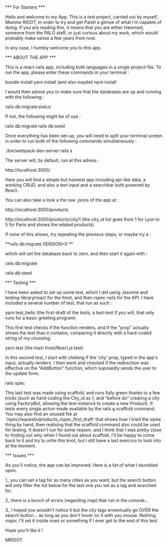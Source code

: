 *** For Starters ***

Hello and welcome to my App. This is a test project, carried out by myself, Maxime RIGOT, in order to try and get PaloIt a glimse of what i'm capable of doing. If you are reading this, it means that you are either Hammed, someone from the PALO staff, or just curious about my work, which would probably make sense a few years from now.

In any case, I humbly welcome you to this app.

*** ABOUT THE APP ***

This is a react-rails app, including both languages in a single project-file. To run the app, please enter these commands in your terminal :

bundle install yarn install (and also maybe) npm install

I would then advise you to make sure that the databases are up and running with the following :

rails db:migrate:status

If not, the following might be of use :

rails db:migrate rails db:seed

Once everything has been set-up, you will need to split your terminal screen in order to run both of the following commands simultaneously :

./bin/webpack-dev-server rails s

The server will, by default, run at this adress :

http://localhost:3000/

Here you will find a simple but honnest app including api-like data, a working CRUD, and also a text input and a searchbar both powered by React.

You can also take a look a the raw .jsons of the app at :

http://localhost:3000/products

http://localhost:3000/products/city/1 (the city_id list goes from 1 for Lyon to 5 for Paris and shows the related products)

If none of this shows, try repeating the previous steps, or maybe try a :

**rails db:migrate VERSION=0 **

which will set the database back to zero, and then start it again with :

rails db:migrate

rails db:seed

*** Testing ***

I have been asked to set up some test, which I did using Jasmine and testing-library/react for the front, and then rspec-rails for the API. I have included a several number of test, that run as such :

yarn test_hello (the first-draft of the tests, a test-test if you will, that only runs for a basic greeting program)

This first test checks if the function renders, and if the "prop" actually shows the text thas it contains, comparing it directly with a hard-coded string of my choosing.

yarn test (the main front/React.js test)

In this second test, I start with cheking if the 'city' prop, typed in the app's input, actually renders. I then went and checked if the redirection was effective on the "AddButton" function, which suposedly sends the user to the update form.

rails spec

This last test was made using scaffold, and runs fully green thanks to a few tricks (such as hard-coding the City_id as 1, and "before do" creating a city using FactoryBot, allowing the test-instance to create a new Product). It tests every single action made available by the rails g scaffold command. You may also find an unused file at '/spec/requests/products_rspec_first_draft' that shows how I tried the same thing by hand, then realising that the scaffold command also could be used for testing. It doesn't run for some reason, and I think that I was pretty close to finding out why when I found out about scaffold. I'll be happy to come back to it and try tu untie this knot, but i still have a last exercice to look into at the moment.

*** Issues ***

As you'll notice, the app can be improved. Here is a list of what I stumbled upon.

1_ you can set a tag for as many cities as you want, but the search button will only filter the list below for the last one you set as a tag and searched for.

2_ there is a bunch of errors (regarding map) that run in the console...

3_ I hoped you wouldn't notice it but the city tags enventually go OVER the search button... as long as you don't hover on it with you mouse. Nothing major, I'll set it inside rows or something if I ever get to the end of this test.

Hope you'll like it !

MRIGOT
